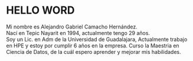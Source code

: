 # HELLO WORD

Mi nombre es Alejandro Gabriel Camacho Hernández.  
Nací en Tepic Nayarit en 1994, actualmente tengo 29 años.  
Soy un Lic. en Adm de la Universidad de Guadalajara, Actualmente trabajo en HPE y estoy por cumplir 6 años en la empresa.
Curso la Maestria en Ciencia de Datos, de la cuál espero aprender y mejorar mis habilidades. 
